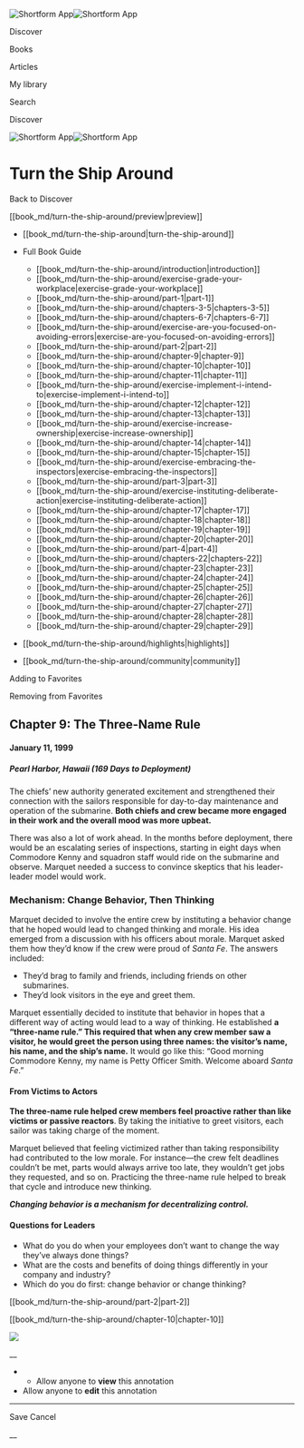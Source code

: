 ![Shortform App](/img/logo.36a2399e.svg)![Shortform App](/img/logo-dark.70c1b072.svg)

Discover

Books

Articles

My library

Search

Discover

![Shortform App](/img/logo.36a2399e.svg)![Shortform App](/img/logo-dark.70c1b072.svg)

# Turn the Ship Around

Back to Discover

[[book_md/turn-the-ship-around/preview|preview]]

  * [[book_md/turn-the-ship-around|turn-the-ship-around]]
  * Full Book Guide

    * [[book_md/turn-the-ship-around/introduction|introduction]]
    * [[book_md/turn-the-ship-around/exercise-grade-your-workplace|exercise-grade-your-workplace]]
    * [[book_md/turn-the-ship-around/part-1|part-1]]
    * [[book_md/turn-the-ship-around/chapters-3-5|chapters-3-5]]
    * [[book_md/turn-the-ship-around/chapters-6-7|chapters-6-7]]
    * [[book_md/turn-the-ship-around/exercise-are-you-focused-on-avoiding-errors|exercise-are-you-focused-on-avoiding-errors]]
    * [[book_md/turn-the-ship-around/part-2|part-2]]
    * [[book_md/turn-the-ship-around/chapter-9|chapter-9]]
    * [[book_md/turn-the-ship-around/chapter-10|chapter-10]]
    * [[book_md/turn-the-ship-around/chapter-11|chapter-11]]
    * [[book_md/turn-the-ship-around/exercise-implement-i-intend-to|exercise-implement-i-intend-to]]
    * [[book_md/turn-the-ship-around/chapter-12|chapter-12]]
    * [[book_md/turn-the-ship-around/chapter-13|chapter-13]]
    * [[book_md/turn-the-ship-around/exercise-increase-ownership|exercise-increase-ownership]]
    * [[book_md/turn-the-ship-around/chapter-14|chapter-14]]
    * [[book_md/turn-the-ship-around/chapter-15|chapter-15]]
    * [[book_md/turn-the-ship-around/exercise-embracing-the-inspectors|exercise-embracing-the-inspectors]]
    * [[book_md/turn-the-ship-around/part-3|part-3]]
    * [[book_md/turn-the-ship-around/exercise-instituting-deliberate-action|exercise-instituting-deliberate-action]]
    * [[book_md/turn-the-ship-around/chapter-17|chapter-17]]
    * [[book_md/turn-the-ship-around/chapter-18|chapter-18]]
    * [[book_md/turn-the-ship-around/chapter-19|chapter-19]]
    * [[book_md/turn-the-ship-around/chapter-20|chapter-20]]
    * [[book_md/turn-the-ship-around/part-4|part-4]]
    * [[book_md/turn-the-ship-around/chapters-22|chapters-22]]
    * [[book_md/turn-the-ship-around/chapter-23|chapter-23]]
    * [[book_md/turn-the-ship-around/chapter-24|chapter-24]]
    * [[book_md/turn-the-ship-around/chapter-25|chapter-25]]
    * [[book_md/turn-the-ship-around/chapter-26|chapter-26]]
    * [[book_md/turn-the-ship-around/chapter-27|chapter-27]]
    * [[book_md/turn-the-ship-around/chapter-28|chapter-28]]
    * [[book_md/turn-the-ship-around/chapter-29|chapter-29]]
  * [[book_md/turn-the-ship-around/highlights|highlights]]
  * [[book_md/turn-the-ship-around/community|community]]



Adding to Favorites 

Removing from Favorites 

## Chapter 9: The Three-Name Rule

#### January 11, 1999

##### Pearl Harbor, Hawaii (169 Days to Deployment)

The chiefs’ new authority generated excitement and strengthened their connection with the sailors responsible for day-to-day maintenance and operation of the submarine. **Both chiefs and crew became more engaged in their work and the overall mood was more upbeat.**

There was also a lot of work ahead. In the months before deployment, there would be an escalating series of inspections, starting in eight days when Commodore Kenny and squadron staff would ride on the submarine and observe. Marquet needed a success to convince skeptics that his leader-leader model would work.

### Mechanism: Change Behavior, Then Thinking

Marquet decided to involve the entire crew by instituting a behavior change that he hoped would lead to changed thinking and morale. His idea emerged from a discussion with his officers about morale. Marquet asked them how they’d know if the crew were proud of _Santa Fe_. The answers included:

  * They’d brag to family and friends, including friends on other submarines.
  * They’d look visitors in the eye and greet them.



Marquet essentially decided to institute that behavior in hopes that a different way of acting would lead to a way of thinking. He established **a “three-name rule.” This required that when any crew member saw a visitor, he would greet the person using three names: the visitor’s name, his name, and the ship’s name.** It would go like this: “Good morning Commodore Kenny, my name is Petty Officer Smith. Welcome aboard _Santa Fe_.”

#### From Victims to Actors

**The three-name rule helped crew members feel proactive rather than like victims or passive reactors**. By taking the initiative to greet visitors, each sailor was taking charge of the moment.

Marquet believed that feeling victimized rather than taking responsibility had contributed to the low morale. For instance—the crew felt deadlines couldn’t be met, parts would always arrive too late, they wouldn’t get jobs they requested, and so on. Practicing the three-name rule helped to break that cycle and introduce new thinking.

**_Changing behavior is a mechanism for decentralizing control._**

#### Questions for Leaders

  * What do you do when your employees don’t want to change the way they’ve always done things?
  * What are the costs and benefits of doing things differently in your company and industry?
  * Which do you do first: change behavior or change thinking?



[[book_md/turn-the-ship-around/part-2|part-2]]

[[book_md/turn-the-ship-around/chapter-10|chapter-10]]

![](https://bat.bing.com/action/0?ti=56018282&Ver=2&mid=8205e04c-c594-4667-8572-06cb2f31d560&sid=72e6e650642c11eeb2dd2161d176fe8d&vid=72e70890642c11eeb72d79fe7b6df2c6&vids=0&msclkid=N&pi=0&lg=en-US&sw=800&sh=600&sc=24&nwd=1&tl=Shortform%20%7C%20Book&p=https%3A%2F%2Fwww.shortform.com%2Fapp%2Fbook%2Fturn-the-ship-around%2Fchapter-9&r=&lt=1015&evt=pageLoad&sv=1&rn=65702)

__

  *   * Allow anyone to **view** this annotation
  * Allow anyone to **edit** this annotation



* * *

Save Cancel

__



